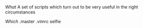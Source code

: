 <i>What</i>
A set of scripts which turn out to be very useful in the right circumstances

<i>Which</i>
.master
.vimrc
selfie
